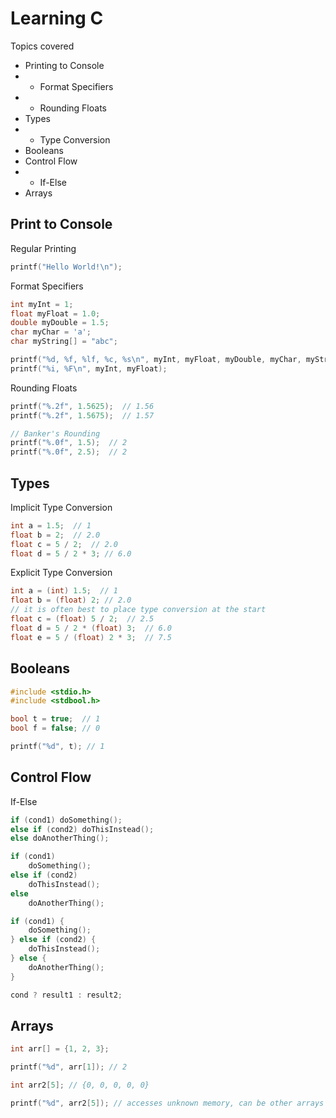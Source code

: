 # Learning C

Topics covered
- Printing to Console
- - Format Specifiers
- - Rounding Floats
- Types
- - Type Conversion
- Booleans
- Control Flow
- - If-Else
- Arrays

## Print to Console
Regular Printing
```c
printf("Hello World!\n");
```
Format Specifiers
```c
int myInt = 1;
float myFloat = 1.0;
double myDouble = 1.5;
char myChar = 'a';
char myString[] = "abc";

printf("%d, %f, %lf, %c, %s\n", myInt, myFloat, myDouble, myChar, myString);
printf("%i, %F\n", myInt, myFloat);
```
Rounding Floats
```c
printf("%.2f", 1.5625);  // 1.56
printf("%.2f", 1.5675);  // 1.57

// Banker's Rounding
printf("%.0f", 1.5);  // 2
printf("%.0f", 2.5);  // 2
```
## Types
Implicit Type Conversion
```c
int a = 1.5;  // 1
float b = 2;  // 2.0
float c = 5 / 2;  // 2.0
float d = 5 / 2 * 3; // 6.0
```
Explicit Type Conversion
```c
int a = (int) 1.5;  // 1
float b = (float) 2; // 2.0
// it is often best to place type conversion at the start
float c = (float) 5 / 2;  // 2.5
float d = 5 / 2 * (float) 3;  // 6.0
float e = 5 / (float) 2 * 3;  // 7.5
```
## Booleans
```c
#include <stdio.h>
#include <stdbool.h>

bool t = true;  // 1
bool f = false; // 0

printf("%d", t); // 1
```
## Control Flow
If-Else
```c
if (cond1) doSomething();
else if (cond2) doThisInstead();
else doAnotherThing();

if (cond1)
    doSomething();
else if (cond2)
    doThisInstead();
else
    doAnotherThing();

if (cond1) {
    doSomething();
} else if (cond2) {
    doThisInstead();
} else {
    doAnotherThing();
}

cond ? result1 : result2;
```
## Arrays
```c
int arr[] = {1, 2, 3};

printf("%d", arr[1]); // 2

int arr2[5]; // {0, 0, 0, 0, 0}

printf("%d", arr2[5]); // accesses unknown memory, can be other arrays
```
